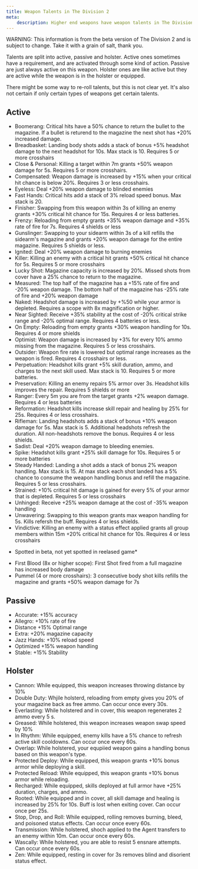 ```yaml
---
title: Weapon Talents in The Division 2
meta:
    description: Higher end weapons have weapon talents in The Division 2. These change the way you use the weapons and can give you advantages.
---
```


WARNING: This information is from the beta version of The Division 2 and is subject to change. Take it with a grain of salt, thank you.

Talents are split into active, passive and holster. Active ones sometimes have a requirement, and are activated through some kind of action. Passive are just always active on this weapon. Holster ones are like active but they are active while the weapon is in the holster or equipped.

There might be some way to re-roll talents, but this is not clear yet. It's also not certain if only certain types of weapons get certain talents. 

## Active

- Boomerang: Critical hits have a 50% chance to return the bullet to the magazine. If a bullet is returend to the magazine the next shot has +20% increased damage.
- Breadbasket: Landing body shots adds a stack of bonus +5% headshot damage to the next headshot for 10s. Max stack is 10. Requires 5 or more crosshairs
- Close & Personal: Killing a target within 7m grants +50% weapon damage for 5s. Requires 5 or more crosshairs.
- Compensated: Weapon damage is increased by +15% when your critical hit chance is below 20%. Requires 3 or less crosshairs.
- Eyeless: Deal +20% weapon damage to blinded enemies
- Fast Hands: Critical hits add a stack of 3% reload speed bonus. Max stack is 20.
- Finisher: Swapping from this weapon within 3s of killing an enemy grants +30% critical hit chance for 15s. Requires 4 or less batteries.
- Frenzy: Reloading from empty grants +35% weapon damage and +35% rate of fire for 7s. Requires 4 shields or less
- Gunslinger: Swapping to your sidearm within 3s of a kill refills the sidearm's magazine and grants +20% weapon damage for the entire magazine. Requires 5 shields or less.
- Ignited: Deal +20% weapon damage to burning enemies
- Killer: Killing an enemy with a critical hit grants +50% critical hit chance for 5s. Requires 5 or more crosshairs
- Lucky Shot: Magazine capacity is increased by 20%. Missed shots from cover have a 25% chance to return to the magazine.
- Measured: The top half of the magazine has a +15% rate of fire and -20% weapon damage. The bottom half of the magazine has -25% rate of fire and +20% weapon damage
- Naked: Headshot damage is increased by +%50 while your armor is depleted. Requires a scope with 8x magnification or higher.
- Near Sighted: Receive +35% stability at the cost of -20% critical strike range and -20% optimal range. Requires 4 batteries or less.
- On Empty: Reloading from empty grants +30% weapon handling for 10s. Requires 4 or more shields
- Optimist: Weapon damage is increased by +3% for every 10% ammo missing from the magazine. Requires 5 or less crosshairs.
- Outsider: Weapon fire rate is lowered but optimal range increases as the weapon is fired. Requires 4 crosshairs or less.
- Perpetuation: Headshot kills grant +5% skill duration, ammo, and charges to the next skill used. Max stack is 10. Requires 5 or more batteries.
- Preservation: Killing an enemy repairs 5% armor over 3s. Headshot kills improves the repair. Requires 5 shields or more
- Ranger: Every 5m you are from the target grants +2% weapon damage. Requires 4 or less batteries
- Reformation: Headshot kills increase skill repair and healing by 25% for 25s. Requires 4 or less crosshairs.
- Rifleman: Landing headshots adds a stack of bonus +10% weapon damage for 5s. Max stack is 5. Additional headshots refresh the duration. All non-headshots remove the bonus. Requires 4 or less shields.
- Sadist: Deal +20% weapon damage to bleeding enemies.
- Spike: Headshot kills grant +25% skill damage for 10s. Requires 5 or more batteries
- Steady Handed: Landing a shot adds a stack of bonus 2% weapon handling. Max stack is 15. At max stack each shot landed has a 5% chance to consume the weapon handling bonus and refill the magazine. Requires 5 or less crosshairs.
- Strained: +10% critical hit damage is gained for every 5% of your armor that is depleted. Requires 5 or less crosshairs
- Unhinged: Receive +25% weapon damage at the cost of -35% weapon handling
- Unwavering: Swapping to this weapon grants max weapon handling for 5s. Kills refersh the buff. Requires 4 or less shields.
- Vindictive: Killing an enemy with a status effect applied grants all group members within 15m +20% critical hit chance for 10s. Requires 4 or less crosshairs

* Spotted in beta, not yet spotted in reelased game*

- First Blood (8x or higher scope): First Shot fired from a full magazine has increased body damage
- Pummel (4 or more crosshairs): 3 consecutive body shot kills refills the magazine and grants +50% weapon damage for 7s

## Passive

- Accurate: +15% accuracy
- Allegro: +10% rate of fire
- Distance +15% Optimal range
- Extra: +20% magazine capacity
- Jazz Hands: +10% reload speed
- Optimized +15% weapon handling
- Stable: +15% Stability
 
## Holster

- Cannon: While equipped, this weapon increases throwing distance by 10%
- Double Duty: Whjile holsterd, reloading from empty gives you 20% of your magazine back as free ammo. Can occur once every 30s. 
- Everlasting: While holstered and in cover, this weapon regenerates 2 ammo every 5 s.
- Greased: While holstered, this weapon increases weapon swap speed by 10%
- In Rhythm: While equipped, enemy kills have a 5% chance to refresh active skill cooldowns. Can occur once every 60s.
- Overlap: While holstered, your equpiied weapon gains a handling bonus based on this weapon's type.
- Protected Deploy: While equipped, this weapon grants +10% bonus armor while deploying a skill.
- Protected Reload: While equipped, this weapon grants +10% bonus armor while reloading.
- Recharged: While equipped, skills deployed at full armor have +25% duration, charges, and ammo.
- Rooted: While equipped and in cover, all skill damage and healing is increased by 25% for 10s. Buff is lost when exiting cover. Can occur once per 25s.
- Stop, Drop, and Roll: While equipped, rolling removes burning, bleed, and poisoned status effects. Can occur once every 60s.
- Transmission: While holstered, shoch applied to the Agent transfers to an enemy within 10m. Can occur once every 60s.
- Wascally: While holstered, you are able to resist 5 ensnare attempts. Can occur once every 60s.
- Zen: While equipped, resting in cover for 3s removes blind and disorient status effect.

